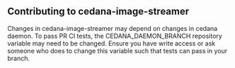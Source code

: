 ## Contributing to cedana-image-streamer

Changes in cedana-image-streamer may depend on changes in cedana daemon. To
pass PR CI tests, the CEDANA_DAEMON_BRANCH repository variable may need to be
changed. Ensure you have write access or ask someone who does to change this
variable such that tests can pass in your branch.

